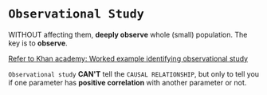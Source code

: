 # `Observational Study`
WITHOUT affecting them, **deeply observe** whole (small) population.
The key is to **observe**.

[Refer to Khan academy: Worked example identifying observational study](https://www.khanacademy.org/math/ap-statistics/gathering-data-ap/modal/v/worked-example-identifying-observational-study)

`Observational study` **CAN'T** tell the `CAUSAL RELATIONSHIP`, but only to tell you if one parameter has **positive correlation** with another parameter or not.

